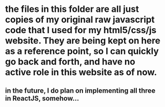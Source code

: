 # the files in this folder are all just copies of my original raw javascript code that I used for my html5/css/js website. They are being kept on here as a reference point, so I can quickly go back and forth, and have no active role in this website as of now.

## in the future, I do plan on implementing all three in ReactJS, somehow...